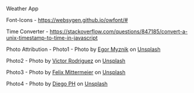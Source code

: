 Weather App

Font-Icons - 
https://websygen.github.io/owfont/#

Time Converter - 
https://stackoverflow.com/questions/847185/convert-a-unix-timestamp-to-time-in-javascript


Photo Attribution - 
Photo1 - Photo by <a href="https://unsplash.com/@vonshnauzer?utm_source=unsplash&utm_medium=referral&utm_content=creditCopyText">Egor Myznik</a> on <a href="https://unsplash.com/s/photos/weather?utm_source=unsplash&utm_medium=referral&utm_content=creditCopyText">Unsplash</a>

Photo2 - Photo by <a href="https://unsplash.com/@vimarovi?utm_source=unsplash&utm_medium=referral&utm_content=creditCopyText">Victor Rodriguez</a> on <a href="https://unsplash.com/s/photos/weather?utm_source=unsplash&utm_medium=referral&utm_content=creditCopyText">Unsplash</a>

Photo3 - Photo by <a href="https://unsplash.com/@felix_mittermeier?utm_source=unsplash&utm_medium=referral&utm_content=creditCopyText">Felix Mittermeier</a> on <a href="https://unsplash.com/s/photos/storm?utm_source=unsplash&utm_medium=referral&utm_content=creditCopyText">Unsplash</a>
  
Photo4 - Photo by <a href="https://unsplash.com/@jdiegoph?utm_source=unsplash&utm_medium=referral&utm_content=creditCopyText">Diego PH</a> on <a href="https://unsplash.com/s/photos/sunshine?utm_source=unsplash&utm_medium=referral&utm_content=creditCopyText">Unsplash</a>
  
  
  
